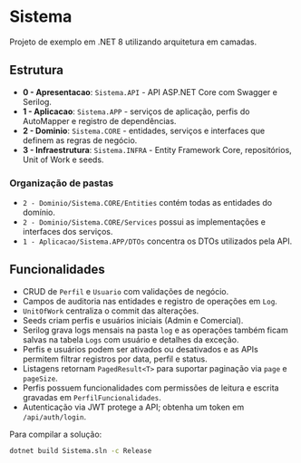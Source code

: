# Sistema

Projeto de exemplo em .NET 8 utilizando arquitetura em camadas.

## Estrutura
- **0 - Apresentacao**: `Sistema.API` - API ASP.NET Core com Swagger e Serilog.
- **1 - Aplicacao**: `Sistema.APP` - serviços de aplicação, perfis do AutoMapper e registro de dependências.
- **2 - Dominio**: `Sistema.CORE` - entidades, serviços e interfaces que definem as regras de negócio.
- **3 - Infraestrutura**: `Sistema.INFRA` - Entity Framework Core, repositórios, Unit of Work e seeds.

### Organização de pastas
- `2 - Dominio/Sistema.CORE/Entities` contém todas as entidades do domínio.
- `2 - Dominio/Sistema.CORE/Services` possui as implementações e interfaces dos serviços.
- `1 - Aplicacao/Sistema.APP/DTOs` concentra os DTOs utilizados pela API.

## Funcionalidades
- CRUD de `Perfil` e `Usuario` com validações de negócio.
- Campos de auditoria nas entidades e registro de operações em `Log`.
- `UnitOfWork` centraliza o commit das alterações.
- Seeds criam perfis e usuários iniciais (Admin e Comercial).
- Serilog grava logs mensais na pasta `log` e as operações também ficam salvas na tabela `Logs` com usuário e detalhes da exceção.
- Perfis e usuários podem ser ativados ou desativados e as APIs permitem filtrar registros por data, perfil e status.
- Listagens retornam `PagedResult<T>` para suportar paginação via `page` e `pageSize`.
- Perfis possuem funcionalidades com permissões de leitura e escrita gravadas em `PerfilFuncionalidades`.
- Autenticação via JWT protege a API; obtenha um token em `/api/auth/login`.

Para compilar a solução:

```bash
dotnet build Sistema.sln -c Release
```

